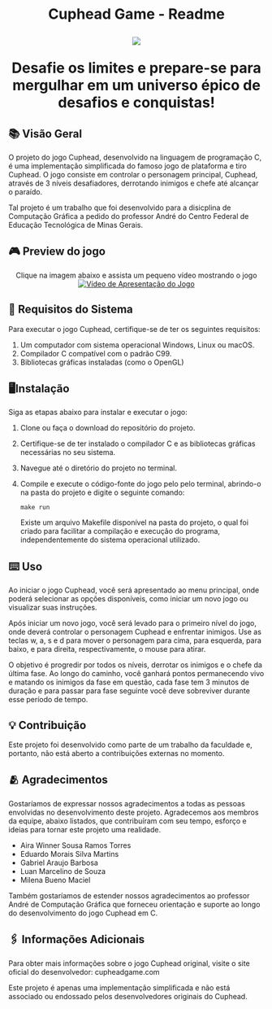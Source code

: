 <h1 align="center">
    <p>Cuphead Game - Readme</p>
    <img src="img.png">
    <p>Desafie os limites e prepare-se para mergulhar em um universo épico de desafios e conquistas!</p>
</h1>

## 📚 Visão Geral

O projeto do jogo Cuphead, desenvolvido na linguagem de programação C, é uma implementação simplificada do famoso jogo de plataforma e tiro Cuphead. O jogo consiste em controlar o personagem principal, Cuphead, através de 3 níveis desafiadores, derrotando inimigos e chefe até alcançar o paraído.

Tal projeto é um trabalho que foi desenvolvido para a disicplina de Computação Gráfica a pedido do professor André do Centro Federal de Educação Tecnológica de Minas Gerais.
    
## 🎮 Preview do jogo

<p align="center">
    Clique na imagem abaixo e assista um pequeno vídeo mostrando o jogo
    <a href="https://www.youtube.com/watch?v=ffKkPrkV4sM">
        <img src="foto_apresentacao.jpeg" alt="Vídeo de Apresentação do Jogo">
    </a>
</p>

## 🛑 Requisitos do Sistema

Para executar o jogo Cuphead, certifique-se de ter os seguintes requisitos:

1. Um computador com sistema operacional Windows, Linux ou macOS.
2. Compilador C compatível com o padrão C99.
3. Bibliotecas gráficas instaladas (como o OpenGL)

## 🖥️Instalação

Siga as etapas abaixo para instalar e executar o jogo:

1. Clone ou faça o download do repositório do projeto.

2. Certifique-se de ter instalado o compilador C e as bibliotecas gráficas necessárias no seu sistema.

3. Navegue até o diretório do projeto no terminal.

4. Compile e execute o código-fonte do jogo pelo pelo terminal, abrindo-o na pasta do projeto e digite o seguinte comando:

    ```
    make run
    ```
    Existe um arquivo Makefile disponível na pasta do projeto, o qual foi criado para facilitar a compilação e execução do programa, independentemente do sistema operacional utilizado.

## ⌨️ Uso

Ao iniciar o jogo Cuphead, você será apresentado ao menu principal, onde poderá selecionar as opções disponíveis, como iniciar um novo jogo ou visualizar suas instruções.

Após iniciar um novo jogo, você será levado para o primeiro nível do jogo, onde deverá controlar o personagem Cuphead e enfrentar inimigos. Use as teclas w, a, s e d para mover o personagem para cima, para esquerda, para baixo, e para direita, respectivamente, o mouse para atirar.

O objetivo é progredir por todos os níveis, derrotar os inimigos e o chefe da última fase. Ao longo do caminho, você ganhará pontos permanecendo vivo e matando os inimigos da fase em questão, cada fase tem 3 minutos de duração e para passar para fase seguinte você deve sobreviver durante esse período de tempo.

## 💡 Contribuição

Este projeto foi desenvolvido como parte de um trabalho da faculdade e, portanto, não está aberto a contribuições externas no momento.

## 🫂 Agradecimentos

Gostaríamos de expressar nossos agradecimentos a todas as pessoas envolvidas no desenvolvimento deste projeto.
Agradecemos aos membros da equipe, abaixo listados, que contribuíram com seu tempo, esforço e ideias para tornar este projeto uma realidade.

- Aira Winner Sousa Ramos Torres
- Eduardo Morais Silva Martins
- Gabriel Araujo Barbosa
- Luan Marcelino de Souza
- Milena Bueno Maciel

Também gostaríamos de estender nossos agradecimentos ao professor André de Computação Gráfica que forneceu orientação e suporte ao longo do desenvolvimento do jogo Cuphead em C.

## 🖇️ Informações Adicionais

Para obter mais informações sobre o jogo Cuphead original, visite o site oficial do desenvolvedor: cupheadgame.com

Este projeto é apenas uma implementação simplificada e não está associado ou endossado pelos desenvolvedores originais do Cuphead.
